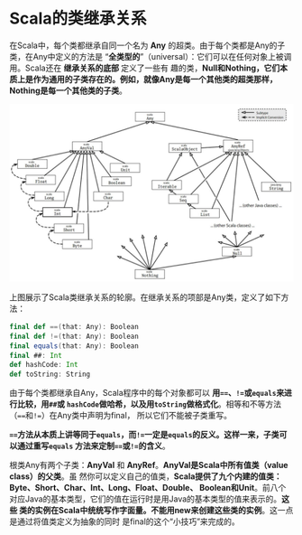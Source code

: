 Scala的类继承关系
===================================================================================
在Scala中，每个类都继承自同一个名为 **Any** 的超类。由于每个类都是Any的子类，在Any中定义的方法是
“**全类型的**”（universal）：它们可以在任何对象上被调用。Scala还在 **继承关系的底部** 定义了一些有
趣的类，**Null和Nothing，它们本质上是作为通用的子类存在的。例如，就像Any是每一个其他类的超类那样，
Nothing是每一个其他类的子类**。

![Scala的类继承关系](img/1.jpeg)

上图展示了Scala类继承关系的轮廓。在继承关系的项部是Any类，定义了如下方法：
```scala
final def ==(that: Any): Boolean 
final def !=(that: Any): Boolean 
final equals(that: Any): Boolean 
final ##: Int 
def hashCode: Int 
def toString: String 
```
由于每个类都继承自Any，Scala程序中的每个对象都可以  **用`==`、`!=`或`equals`来进行比较，用`##`或
`hashCode`做哈希，以及用`toString`做格式化**。相等和不等方法（`==`和`!=`）在Any类中声明为final，
所以它们不能被子类重写。

**`==`方法从本质上讲等同于`equals`，而`!=`一定是`equals`的反义。这样一来，子类可以通过重写`equals`
方法来定制`==`或`!=`的含义**。

根类Any有两个子类：**AnyVal** 和 **AnyRef**。**AnyVal是Scala中所有值类（value class）的父类**。虽
然你可以定义自己的值类，**Scala提供了九个内建的值类：Byte、Short、Char、Int、Long、Float、Double、
Boolean和Unit**。前八个对应Java的基本类型，它们的值在运行时是用Java的基本类型的值来表示的。**这些
类的实例在Scala中统统写作字面量。不能用new来创建这些类的实例**。这一点是通过将值类定义为抽象的同时
是final的这个“小技巧”来完成的。




